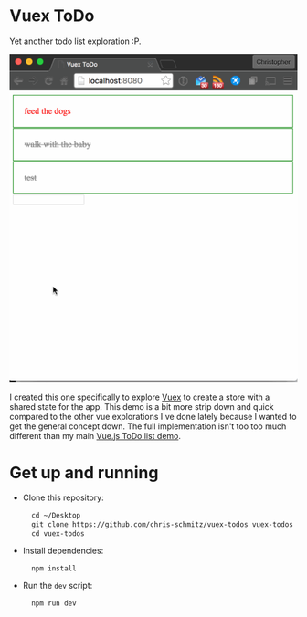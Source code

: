 # Vuex ToDo

Yet another todo list exploration :P.

![demo](readmeAttachments/vuex-todo-demo.gif)

I created this one specifically to explore [Vuex](https://github.com/vuejs/vuex) to create a store with a shared state for the app. This demo is a bit more strip down and quick compared to the other vue explorations I've done lately because I wanted to get the general concept down. The full implementation isn't too too much different than my main [Vue.js ToDo list demo](https://github.com/chris-schmitz/VueToDos). 

# Get up and running 

- Clone this repository:

        cd ~/Desktop
        git clone https://github.com/chris-schmitz/vuex-todos vuex-todos
        cd vuex-todos

- Install dependencies: 

        npm install

- Run the `dev` script:

        npm run dev